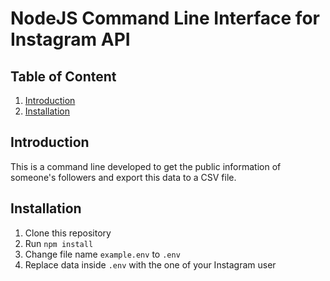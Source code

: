 # NodeJS Command Line Interface for Instagram API

## Table of Content
1. [Introduction](#introduction)
2. [Installation](#installation)

## Introduction <a name="introduction"></a>

This is a command line developed to get the public information of someone's followers and export this data to a CSV file.

## Installation <a name="installation"></a>

1. Clone this repository
2. Run ```npm install```
3. Change file name ```example.env``` to ```.env```
4. Replace data inside ```.env``` with the one of your Instagram user
